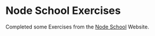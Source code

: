 # Node School Exercises

Completed some Exercises from the [Node School](http://nodeschool.io/) Website.
